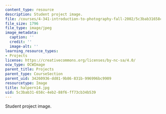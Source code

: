 ```yaml
---
content_type: resource
description: Student project image.
file: /courses/4-341-introduction-to-photography-fall-2002/5c3bab31658c4eb288f6ff73cb34b539_halpern14.jpg
file_size: 1796
file_type: image/jpeg
image_metadata:
  caption: ''
  credit: ''
  image-alt: ''
learning_resource_types:
- Projects
license: https://creativecommons.org/licenses/by-nc-sa/4.0/
ocw_type: OCWImage
parent_title: Projects
parent_type: CourseSection
parent_uid: 34260936-dd81-9b86-831b-996996bc9909
resourcetype: Image
title: halpern14.jpg
uid: 5c3bab31-658c-4eb2-88f6-ff73cb34b539
---
```

Student project image.